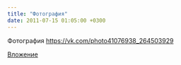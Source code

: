 ```yaml
---
title: "Фотография"
date: 2011-07-15 01:05:00 +0300
---
```


Фотография
https://vk.com/photo41076938_264503929

[Вложение](https://vk.com/photo41076938_264503929)
